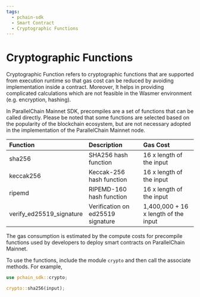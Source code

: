 ```yaml
---
tags:
  - pchain-sdk
  - Smart Contract
  - Cryptographic Functions
---
```


# Cryptographic Functions

Cryptographic Function refers to cryptographic functions that are supported from execution runtime so that gas cost can be reduced by avoiding implementation inside a contract. Moreover, It helps in providing complicated calculations which are not feasible in the Wasmer environment (e.g. encryption, hashing).

In ParallelChain Mainnet SDK, precompiles are a set of functions that can be called directly. Please be noted that some functions are selected based on the popularity of the blockchain ecosystem, but are not necessary adopted in the implementation of the ParallelChain Mainnet node.

| Function | Description | Gas Cost |
|:---|:---|:---|
| sha256 | SHA256 hash function |  16 x length of the input |
| keccak256 | Keccak-256 hash function | 16 x length of the input |
| ripemd | RIPEMD-160 hash function | 16 x length of the input |
| verify_ed25519_signature | Verification on ed25519 signature | 1,400,000 + 16 x length of the input |

The gas consumption is estimated by the compute costs for precompile functions used by developers to deploy smart contracts on ParallelChain Mainnet.

To use the functions, include the module `crypto` and then call the associate methods. For example,

```rust
use pchain_sdk::crypto;

crypto::sha256(input);
```